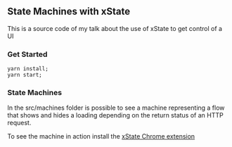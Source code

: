 ## State Machines with xState

This is a source code of my talk about the use of xState to get control of a UI


### Get Started
```
yarn install;
yarn start;
```

### State Machines

In the src/machines folder is possible to see a machine representing a flow that shows and hides a loading depending on the return status of an HTTP request.

To see the machine in action install the [xState Chrome extension](https://github.com/amitnovick/xstate-devtools)

